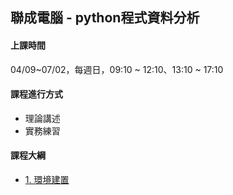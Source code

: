 ## 聯成電腦 - python程式資料分析

#### 上課時間

04/09~07/02，每週日，09:10 ~ 12:10、13:10 ~ 17:10

#### 課程進行方式

- 理論講述
- 實務練習

#### 課程大綱
- [1. 環境建置](http://mirdex.github.io/PythonBasic/)
